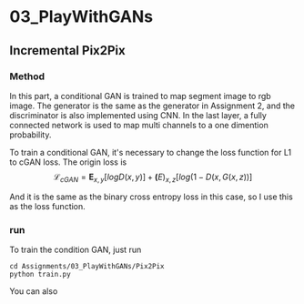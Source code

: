 # 03_PlayWithGANs

## Incremental Pix2Pix

### Method

In this part, a conditional GAN is trained to map segment image to rgb image. The generator is the same as the generator in Assignment 2, and the discriminator is also implemented using CNN. In the last layer, a fully connected network is used to map multi channels to a one dimention probability.

To train a conditional GAN, it's necessary to change the loss function for L1 to cGAN loss. The origin loss is $$\mathcal{L}_{cGAN}=\mathbf{E}_{x,y}[logD(x, y)]+\mathbf(E)_{x,z}[log(1-D(x,G(x,z))]$$

And it is the same as the binary cross entropy loss in this case, so I use this as the loss function.

### run

To train the condition GAN, just run

```
cd Assignments/03_PlayWithGANs/Pix2Pix
python train.py
```
You can also 